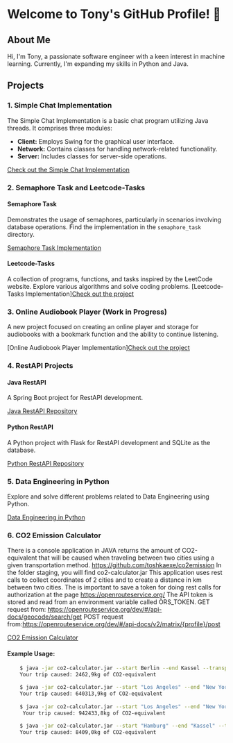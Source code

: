 # Welcome to Tony's GitHub Profile! 👋

## About Me

Hi, I'm Tony, a passionate software engineer with a keen interest in machine learning. Currently, I'm expanding my skills in Python and Java.

## Projects

### 1. Simple Chat Implementation

The Simple Chat Implementation is a basic chat program utilizing Java threads. It comprises three modules:

- **Client:** Employs Swing for the graphical user interface.
- **Network:** Contains classes for handling network-related functionality.
- **Server:** Includes classes for server-side operations.

[Check out the Simple Chat Implementation](https://github.com/toshkaexe/chat)

### 2. Semaphore Task and Leetcode-Tasks

#### Semaphore Task

Demonstrates the usage of semaphores, particularly in scenarios involving database operations. Find the implementation in the `semaphore_task` directory.

[Semaphore Task Implementation](https://github.com/toshkaexe/leetcode/blob/main/src/main/java/leetcode/demo/threads/SemaphoreTask.java)

#### Leetcode-Tasks

A collection of programs, functions, and tasks inspired by the LeetCode website. Explore various algorithms and solve coding problems.
[Leetcode-Tasks Implementation][Check out the project](https://github.com/toshkaexe/leetcode/tree/main/src/main/java/leetcode/demo/tasks)
### 3. Online Audiobook Player (Work in Progress)

A new project focused on creating an online player and storage for audiobooks with a bookmark function and the ability to continue listening.

[Online Audiobook Player Implementation][Check out the project](https://github.com/toshkaexe/player)

### 4. RestAPI Projects

#### Java RestAPI

A Spring Boot project for RestAPI development.

[Java RestAPI Repository](https://github.com/toshkaexe/JavaRestAPI)

#### Python RestAPI

A Python project with Flask for RestAPI development and SQLite as the database.

[Python RestAPI Repository](https://github.com/toshkaexe/PythonRestApi_React_SQL_Py3)

### 5. Data Engineering in Python

Explore and solve different problems related to Data Engineering using Python.

[Data Engineering in Python](https://github.com/toshkaexe/DataEngineer_Python)

### 6. CO2 Emission Calculator

There is a console application in JAVA returns the amount of CO2-equivalent that will be caused when traveling between two cities using a given transportation method. https://github.com/toshkaexe/co2emission In the folder staging, you will find co2-calculator.jar  This application uses rest calls to collect coordinates of 2 cities and to create a distance in km between two cities. The is important to save a token for doing rest calls for authorization at the page https://openrouteservice.org/ The API token is stored and read from an environment variable called ORS_TOKEN. GET request from: https://openrouteservice.org/dev/#/api-docs/geocode/search/get POST request from:https://openrouteservice.org/dev/#/api-docs/v2/matrix/{profile}/post

[CO2 Emission Calculator](https://github.com/toshkaexe/co2emission)

#### Example Usage:

```bash
    $ java -jar co2-calculator.jar --start Berlin --end Kassel --transportation-method=train
    Your trip caused: 2462,9kg of CO2-equivalent

    $ java -jar co2-calculator.jar --start "Los Angeles" --end "New York" --transportation-method small-diesel-car
    Your trip caused: 640313,9kg of CO2-equivalent
    
    $ java -jar co2-calculator.jar --start "Los Angeles" --end "New York" --transportation-method=large-diesel-car
     Your trip caused: 942433,8kg of CO2-equivalent
     
    $ java -jar co2-calculator.jar --start "Hamburg" --end "Kassel" --transportation-method=bus
    Your trip caused: 8409,0kg of CO2-equivalent
